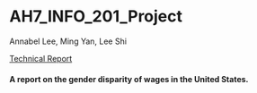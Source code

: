# AH7_INFO_201_Project
Annabel Lee, Ming Yan, Lee Shi

[Technical Report](Technical_Report.md)

#### A report on the gender disparity of wages in the United States.
